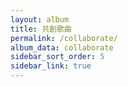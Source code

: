 ```yaml
---
layout: album
title: 共創歌曲
permalink: /collaborate/
album_data: collaborate
sidebar_sort_order: 5
sidebar_link: true
---
```


